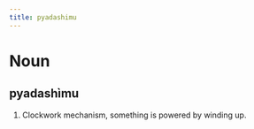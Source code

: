 ```yaml
---
title: pyadashimu
---
```


# Noun

## pyadashìmu

1. Clockwork mechanism, something is powered by winding up.
